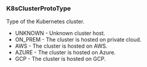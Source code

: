 ### K8sClusterProtoType
Type of the Kubernetes cluster.

- UNKNOWN - Unknown cluster host.
- ON_PREM - The cluster is hosted on private cloud.
- AWS - The cluster is hosted on AWS.
- AZURE - The cluster is hosted on Azure.
- GCP - The cluster is hosted on GCP.
